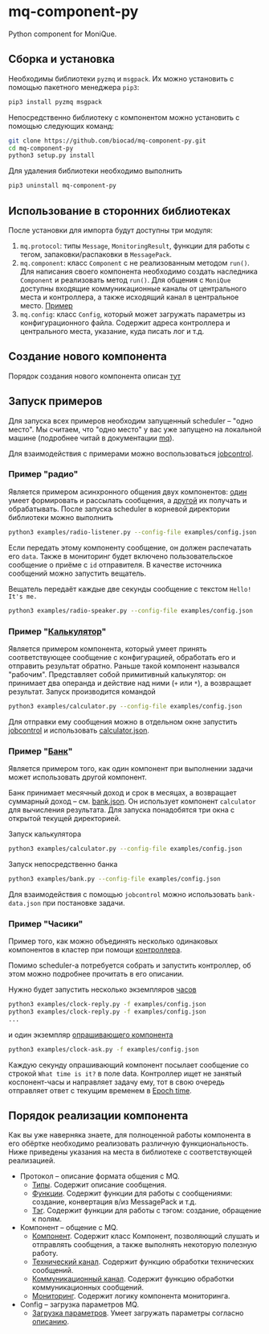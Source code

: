 # mq-component-py
Python component for MoniQue.

## Сборка и установка

Необходимы библиотеки `pyzmq` и `msgpack`. Их можно установить с помощью пакетного менеджера `pip3`:

```bash
pip3 install pyzmq msgpack
```

Непосредственно библиотеку с компонентом можно установить с помощью следующих команд:

```bash
git clone https://github.com/biocad/mq-component-py.git
cd mq-component-py
python3 setup.py install
```

Для удаления библиотеки необходимо выполнить
```bash
pip3 uninstall mq-component-py
```

## Использование в сторонних библиотеках

После установки для импорта будут доступны три модуля:
1. `mq.protocol`: типы `Message`, `MonitoringResult`, функции для работы с тегом, запаковки/распаковки в `MessagePack`.
2. `mq.component`: класс `Component` с не реализованным методом `run()`. Для написания своего компонента необходимо создать наследника `Component` и реализовать метод `run()`. 
   Для общения с `MoniQue` доступны входящие коммуникационные каналы от центрального места и контроллера, а также исходящий канал в центральное место. [Пример](examples/radio-listener.py)
3. `mq.config`: класс `Config`, который может загружать параметры из конфигурационного файла. Содержит адреса контроллера и центрального места, указание, куда писать лог и т.д.

## Создание нового компонента

Порядок создания нового компонента описан [тут](doc/Develop.md)

## Запуск примеров

Для запуска всех примеров необходим запущенный scheduler – "одно место". Мы считаем, что "одно место" у вас уже запущено на локальной машине (подробнее читай в документации [mq](https://github.com/biocad/mq)).

Для взаимодействия с примерами можно воспользоваться [jobcontrol](https://github.com/biocad/mq-jobcontrol).

### Пример "радио"

Является примером асинхронного общения двух компонентов: [один](examples/radio-speaker.py) умеет формировать и рассылать сообщения, а [другой](examples/radio-listener.py) их получать и обрабатывать.
После запуска scheduler в корневой директории библиотеки можно выполнить

```bash
python3 examples/radio-listener.py --config-file examples/config.json
```

Если передать этому компоненту сообщение, он должен распечатать его `data`. Также в мониторинг будет включено пользовательское сообщение о приёме с `id` отправителя.
В качестве источника сообщений можно запустить вещатель.

Вещатель передаёт каждые две секунды сообщение с текстом `Hello! It's me.`

```bash
python3 examples/radio-speaker.py --config-file examples/config.json
```

### Пример "[Калькулятор](examples/calculator.py)"

Является примером компонента, который умеет принять соответствующее сообщение с конфигурацией, обработать его и отправить результат обратно.
Раньше такой компонент назывался "рабочим".
Представляет собой примитивный калькулятор: он принимает два операнда и действие над ними (`+` или `*`), а возвращает результат. Запуск производится командой 

```bash
python3 examples/calculator.py --config-file examples/config.json
```

Для отправки ему сообщения можно в отдельном окне запустить [jobcontrol](https://github.com/biocad/mq-jobcontrol) и использовать [calculator.json](examples/calculator.json).

### Пример "[Банк](examples/bank.py)"

Является примером того, как один компонент при выполнении задачи может использовать другой компонент.

Банк принимает месячный доход и срок в месяцах, а возвращает суммарный доход – см. [bank.json](examples/bank.json). Он использует компонент `calculator` для вычисления результата.
Для запуска понадобятся три окна с открытой текущей директорией.

Запуск калькулятора
```bash
python3 examples/calculator.py --config-file examples/config.json
```

Запуск непосредственно банка
```bash
python3 examples/bank.py --config-file examples/config.json
```

Для взаимодействия с помощью `jobcontrol` можно использовать `bank-data.json` при постановке задачи.

### Пример "Часики"

Пример того, как можно объединять несколько одинаковых компонентов в кластер при помощи [контроллера](https://github.com/biocad/mq-controller). 

Помимо scheduler-а потребуется собрать и запустить контроллер, об этом можно подробнее прочитать в его описании.

Нужно будет запустить несколько экземпляров [часов](examples/clock-reply.py)
```bash
python3 examples/clock-reply.py -f examples/config.json
python3 examples/clock-reply.py -f examples/config.json
...
```

и один экземпляр [опрашивающего компонента](examples/clock-ask.py)
```bash
python3 examples/clock-ask.py -f examples/config.json
```

Каждую секунду опрашивающий компонент посылает сообщение со строкой `What time is it?` в поле data. Контроллер ищет не занятый коспонент-часы и направляет задачу ему, тот в свою очередь отправляет ответ с текущим временем в [Epoch time](https://en.wikipedia.org/wiki/Unix_time).

## Порядок реализации компонента

Как вы уже наверняка знаете, для полноценной работы компонента в его обёртке необходимо реализовать различную функциональность.
Ниже приведены указания на места в библиотеке с соответствующей реализацией.

  * Протокол – описание формата общения с MQ.
    * [Типы](mq/protocol/types.py). Содержит описание сообщения. 
    * [Функции](mq/protocol/functions.py). Содержит функции для работы с сообщениями: создание, конвертация в/из MessagePack и т.д. 
    * [Тэг](mq/protocol/tag.py). Содержит функции для работы с тэгом: создание, обращение к полям.
  * Компонент – общение с MQ.
    * [Компонент](mq/component/component.py). Содержит класс Компонент, позволяющий слушать и отправлять сообщения, а также выполнять некоторую полезную работу.
    * [Технический канал](mq/component/technical.py). Содержит функцию обработки технических сообщений.
    * [Коммуникационный канал](mq/component/communication.py). Содержит функцию обработки коммуникационных сообщений.
    * [Мониторинг](mq/component/monitoring.py). Содержит логику компонента мониторинга. 
  * Config – загрузка параметров MQ.
    * [Загрузка параметров](mq/config.py). Умеет загружать параметры согласно [описанию](https://github.com/biocad/mq/blob/master/doc/ConfigJson.md).
